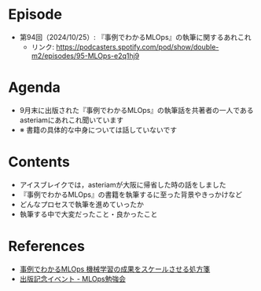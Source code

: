 # Episode

- 第94回（2024/10/25）: 『事例でわかるMLOps』の執筆に関するあれこれ
  - リンク: https://podcasters.spotify.com/pod/show/double-m2/episodes/95-MLOps-e2q1hj9

# Agenda

- 9月末に出版された『事例でわかるMLOps』の執筆話を共著者の一人であるasteriamにあれこれ聞いています
- ※ 書籍の具体的な中身については話していないです

# Contents

- アイスブレイクでは，asteriamが大阪に帰省した時の話をしました
- 『事例でわかるMLOps』の書籍を執筆するに至った背景やきっかけなど
- どんなプロセスで執筆を進めていったか
- 執筆する中で大変だったこと・良かったこと

# References

- [事例でわかるMLOps 機械学習の成果をスケールさせる処方箋](https://www.kspub.co.jp/book/detail/5369562.html)
- [出版記念イベント - MLOps勉強会](https://mlops.connpass.com/event/328296/)
